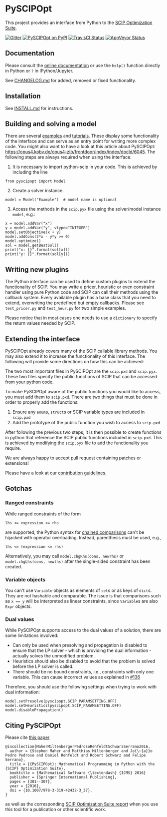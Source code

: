 PySCIPOpt
=========

This project provides an interface from Python to the [SCIP Optimization
Suite](http://scip.zib.de).

[![Gitter](https://badges.gitter.im/Join%20Chat.svg)](https://gitter.im/PySCIPOpt/Lobby)
[![PySCIPOpt on PyPI](https://img.shields.io/pypi/v/pyscipopt.svg)](https://pypi.python.org/pypi/pyscipopt)
[![TravisCI Status](https://travis-ci.org/SCIP-Interfaces/PySCIPOpt.svg?branch=master)](https://travis-ci.org/SCIP-Interfaces/PySCIPOpt)
[![AppVeyor Status](https://ci.appveyor.com/api/projects/status/fsa896vkl8be79j9/branch/master?svg=true)](https://ci.appveyor.com/project/mattmilten/pyscipopt/branch/master)


Documentation
-------------

Please consult the [online documentation](http://scip-interfaces.github.io/PySCIPOpt/docs/html) or use the `help()` function directly in Python or `?` in IPython/Jupyter.

See [CHANGELOG.md](CHANGELOG.md) for added, removed or fixed functionality.

Installation
------------

See [INSTALL.md](INSTALL.md) for instructions.

Building and solving a model
----------------------------

There are several [examples](examples/finished) and
[tutorials](examples/tutorial). These display some functionality of the
interface and can serve as an entry point for writing more complex code.
You might also want to have a look at this article about PySCIPOpt:
<https://opus4.kobv.de/opus4-zib/frontdoor/index/index/docId/6045>. The
following steps are always required when using the interface:

1)  It is necessary to import python-scip in your code. This is achieved
    by including the line

``` {.sourceCode .python}
from pyscipopt import Model
```

2)  Create a solver instance.

``` {.sourceCode .python}
model = Model("Example")  # model name is optional
```

3)  Access the methods in the `scip.pyx` file using the solver/model
    instance `model`, e.g.:

``` {.sourceCode .python}
x = model.addVar("x")
y = model.addVar("y", vtype="INTEGER")
model.setObjective(x + y)
model.addCons(2*x - y*y >= 0)
model.optimize()
sol = model.getBestSol()
print("x: {}".format(sol[x]))
print("y: {}".format(sol[y]))
```

Writing new plugins
-------------------

The Python interface can be used to define custom plugins to extend the
functionality of SCIP. You may write a pricer, heuristic or even
constraint handler using pure Python code and SCIP can call their
methods using the callback system. Every available plugin has a base
class that you need to extend, overwriting the predefined but empty
callbacks. Please see `test_pricer.py` and `test_heur.py` for two simple
examples.

Please notice that in most cases one needs to use a `dictionary` to
specify the return values needed by SCIP.

Extending the interface
-----------------------

PySCIPOpt already covers many of the SCIP callable library methods. You
may also extend it to increase the functionality of this interface. The
following will provide some directions on how this can be achieved:

The two most important files in PySCIPOpt are the `scip.pxd` and
`scip.pyx`. These two files specify the public functions of SCIP that
can be accessed from your python code.

To make PySCIPOpt aware of the public functions you would like to
access, you must add them to `scip.pxd`. There are two things that must
be done in order to properly add the functions:

1)  Ensure any `enum`s, `struct`s or SCIP variable types are included in
    `scip.pxd` <br>
2)  Add the prototype of the public function you wish to access to
    `scip.pxd`

After following the previous two steps, it is then possible to create
functions in python that reference the SCIP public functions included in
`scip.pxd`. This is achieved by modifying the `scip.pyx` file to add the
functionality you require.

We are always happy to accept pull request containing patches or
extensions!

Please have a look at our [contribution guidelines](CONTRIBUTING.md).

Gotchas
-------

### Ranged constraints

While ranged constraints of the form

``` {.sourceCode .}
lhs <= expression <= rhs
```

are supported, the Python syntax for [chained
comparisons](https://docs.python.org/3.5/reference/expressions.html#comparisons)
can't be hijacked with operator overloading. Instead, parenthesis must
be used, e.g.,

``` {.sourceCode .}
lhs <= (expression <= rhs)
```

Alternatively, you may call `model.chgRhs(cons, newrhs)` or
`model.chgLhs(cons, newlhs)` after the single-sided constraint has been
created.

### Variable objects

You can't use `Variable` objects as elements of `set`s or as keys of
`dict`s. They are not hashable and comparable. The issue is that
comparisons such as `x == y` will be interpreted as linear constraints,
since `Variable`s are also `Expr` objects.

### Dual values

While PySCIPOpt supports access to the dual values of a solution, there
are some limitations involved:

-   Can only be used when presolving and propagation is disabled to
    ensure that the LP solver - which is providing the dual
    information - actually solves the unmodified problem.
-   Heuristics should also be disabled to avoid that the problem is
    solved before the LP solver is called.
-   There should be no bound constraints, i.e., constraints with only
    one variable. This can cause incorrect values as explained in
    [\#136](https://github.com/SCIP-Interfaces/PySCIPOpt/issues/136)

Therefore, you should use the following settings when trying to work
with dual information:

``` {.sourceCode .python}
model.setPresolve(pyscipopt.SCIP_PARAMSETTING.OFF)
model.setHeuristics(pyscipopt.SCIP_PARAMSETTING.OFF)
model.disablePropagation()
```

Citing PySCIPOpt
----------------

Please cite [this paper](https://opus4.kobv.de/opus4-zib/frontdoor/index/index/docId/6045)
```
@incollection{MaherMiltenbergerPedrosoRehfeldtSchwarzSerrano2016,
  author = {Stephen Maher and Matthias Miltenberger and Jo{\~{a}}o Pedro Pedroso and Daniel Rehfeldt and Robert Schwarz and Felipe Serrano},
  title = {{PySCIPOpt}: Mathematical Programming in Python with the {SCIP} Optimization Suite},
  booktitle = {Mathematical Software {\textendash} {ICMS} 2016}
  publisher = {Springer International Publishing},
  pages = {301--307},
  year = {2016},
  doi = {10.1007/978-3-319-42432-3_37},
}
```
as well as the corresponding [SCIP Optimization Suite report](https://scip.zib.de/index.php#cite) when you use this tool for a publication or other scientific work.
